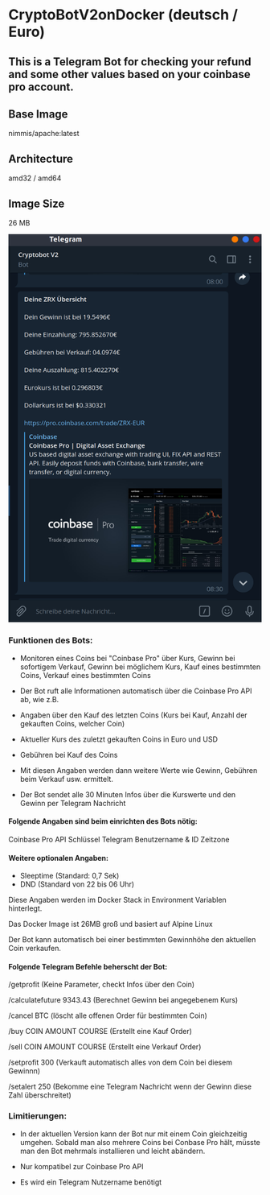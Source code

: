 # CryptoBotV2onDocker (deutsch / Euro)
## This is a Telegram Bot for checking your refund and some other values based on your coinbase pro account.

## Base Image
nimmis/apache:latest

## Architecture
amd32 / amd64

## Image Size
26 MB



![alt text](https://github.com/matze19999/CryptoBotV2onDocker/blob/master/images/CryptoBotV2onDocker.png)


### Funktionen des Bots:

- Monitoren eines Coins bei "Coinbase Pro"  über Kurs, Gewinn bei sofortigem Verkauf, Gewinn bei möglichem Kurs, Kauf eines bestimmten Coins, Verkauf eines bestimmten Coins

- Der Bot ruft alle Informationen automatisch über die Coinbase Pro API ab, wie z.B.

- Angaben über den Kauf des letzten Coins (Kurs bei Kauf, Anzahl der gekauften Coins, welcher Coin)

- Aktueller Kurs des zuletzt gekauften Coins in Euro und USD

- Gebühren bei Kauf des Coins

- Mit diesen Angaben werden dann weitere Werte wie Gewinn, Gebühren beim Verkauf usw. ermittelt.

- Der Bot sendet alle 30 Minuten Infos über die Kurswerte und den Gewinn per Telegram Nachricht

#### Folgende Angaben sind beim einrichten des Bots nötig:

Coinbase Pro API Schlüssel
Telegram Benutzername & ID
Zeitzone

#### Weitere optionalen Angaben:

- Sleeptime (Standard: 0,7 Sek)
- DND (Standard von 22 bis 06 Uhr)

Diese Angaben werden im Docker Stack in Environment Variablen hinterlegt.

Das Docker Image ist 26MB groß und basiert auf Alpine Linux 

Der Bot kann automatisch bei einer bestimmten Gewinnhöhe den aktuellen Coin verkaufen.

#### Folgende Telegram Befehle beherscht der Bot:

/getprofit (Keine Parameter, checkt Infos über den Coin)

/calculatefuture 9343.43 (Berechnet Gewinn bei angegebenem Kurs)

/cancel BTC (löscht alle offenen Order für bestimmten Coin)

/buy COIN AMOUNT COURSE (Erstellt eine Kauf Order)

/sell COIN AMOUNT COURSE (Erstellt eine Verkauf Order)

/setprofit 300 (Verkauft automatisch alles von dem Coin bei diesem Gewinnn)

/setalert 250 (Bekomme eine Telegram Nachricht wenn der Gewinn diese Zahl überschreitet)


### Limitierungen:

- In der aktuellen Version kann der Bot nur mit einem Coin gleichzeitig umgehen. Sobald man also mehrere Coins bei Conbase Pro hält, müsste man den Bot mehrmals installieren und leicht abändern.

- Nur kompatibel zur Coinbase Pro API

- Es wird ein Telegram Nutzername benötigt
